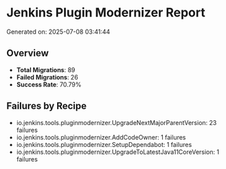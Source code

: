 
# Jenkins Plugin Modernizer Report
Generated on: 2025-07-08 03:41:44

## Overview
- **Total Migrations**: 89
- **Failed Migrations**: 26
- **Success Rate**: 70.79%

## Failures by Recipe
- io.jenkins.tools.pluginmodernizer.UpgradeNextMajorParentVersion: 23 failures
- io.jenkins.tools.pluginmodernizer.AddCodeOwner: 1 failures
- io.jenkins.tools.pluginmodernizer.SetupDependabot: 1 failures
- io.jenkins.tools.pluginmodernizer.UpgradeToLatestJava11CoreVersion: 1 failures
